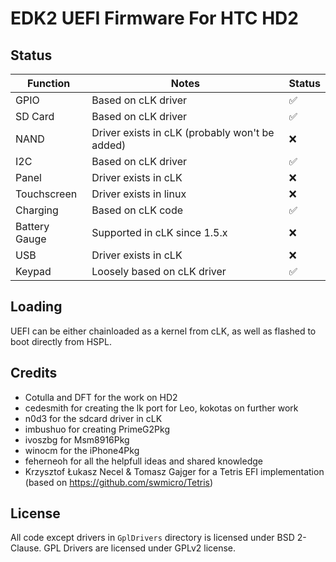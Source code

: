 # EDK2 UEFI Firmware For HTC HD2

## Status 

| Function      | Notes                                            | Status |
|---------------|--------------------------------------------------|--------|
| GPIO          | Based on cLK driver                              |   ✅   |
| SD Card       | Based on cLK driver                              |   ✅   |
| NAND          | Driver exists in cLK (probably won't be added)   |   ❌   |
| I2C           | Based on cLK driver                              |   ✅   |
| Panel         | Driver exists in cLK                             |   ❌   |
| Touchscreen   | Driver exists in linux                           |   ❌   |
| Charging      | Based on cLK code                                |   ✅   |
| Battery Gauge | Supported in cLK since 1.5.x                     |   ❌   |
| USB           | Driver exists in cLK                             |   ❌   |
| Keypad        | Loosely based on cLK driver                      |   ✅   |

## Loading
UEFI can be either chainloaded as a kernel from cLK, as well as flashed to boot directly from HSPL.

## Credits
 - Cotulla and DFT for the work on HD2
 - cedesmith for creating the lk port for Leo, kokotas on further work
 - n0d3 for the sdcard driver in cLK
 - imbushuo for creating PrimeG2Pkg
 - ivoszbg for Msm8916Pkg
 - winocm for the iPhone4Pkg
 - feherneoh for all the helpfull ideas and shared knowledge
 - Krzysztof Łukasz Necel & Tomasz Gajger for a Tetris EFI implementation (based on https://github.com/swmicro/Tetris)

## License
All code except drivers in `GplDrivers` directory is licensed under BSD 2-Clause. 
GPL Drivers are licensed under GPLv2 license.
